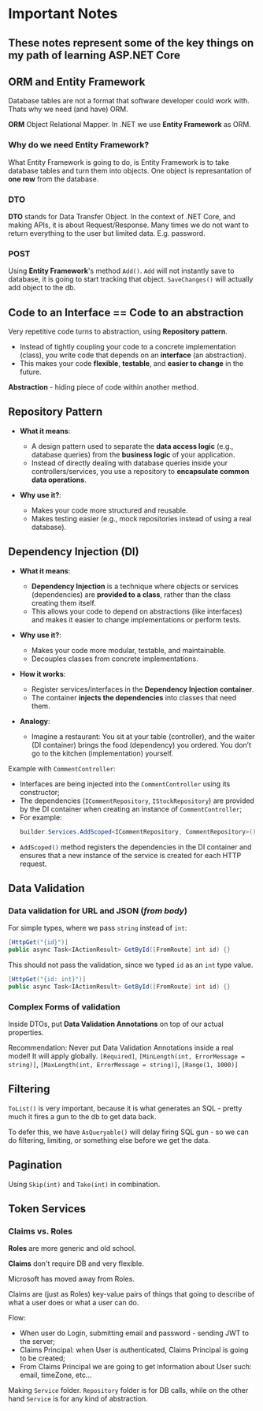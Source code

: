 ﻿# Important Notes
## These notes represent some of the key things on my path of learning ASP.NET Core

## ORM and Entity Framework

Database tables are not a format that software developer could work with. Thats why we need (and have) ORM.

**ORM** Object Relational Mapper. In .NET we use **Entity Framework** as ORM.

### Why do we need Entity Framework?

What Entity Framework is going to do, is Entity Framework is to take database tables and turn them into objects. One object is represantation of **one row** from the database.

### DTO

**DTO** stands for Data Transfer Object. In the context of .NET Core, and making APIs, it is about Request/Response. Many times we do not want to return everything to the user but limited data. E.g. password.

### POST

Using **Entity Framework**'s method `Add()`. `Add` will not instantly save to database, it is going to start tracking that object. `SaveChanges()` will actually add object to the db.

## Code to an Interface == Code to an abstraction

Very repetitive code turns to abstraction, using **Repository pattern**.

- Instead of tightly coupling your code to a concrete implementation (class), you write code that depends on an **interface** (an abstraction).
- This makes your code **flexible**, **testable**, and **easier to change** in the future.


**Abstraction** - hiding piece of code within another method.

## Repository Pattern
- **What it means**:
   - A design pattern used to separate the **data access logic** (e.g., database queries) from the **business logic** of your application.
   - Instead of directly dealing with database queries inside your controllers/services, you use a repository to **encapsulate common data operations**.

- **Why use it?**:
   - Makes your code more structured and reusable.
   - Makes testing easier (e.g., mock repositories instead of using a real database).


## Dependency Injection (DI)
- **What it means**:
   - **Dependency Injection** is a technique where objects or services (dependencies) are **provided to a class**, rather than the class creating them itself.
   - This allows your code to depend on abstractions (like interfaces) and makes it easier to change implementations or perform tests.

- **Why use it?**:
   - Makes your code more modular, testable, and maintainable.
   - Decouples classes from concrete implementations.

- **How it works**:
   - Register services/interfaces in the **Dependency Injection container**.
   - The container **injects the dependencies** into classes that need them.

- **Analogy**:
   - Imagine a restaurant: You sit at your table (controller), and the waiter (DI container) brings the food (dependency) you ordered. You don’t go to the kitchen (implementation) yourself.

Example with `CommentController`:
- Interfaces are being injected into the `CommentController` using its constructor;
- The dependencies (`ICommentRepository`, `IStockRepository`) are provided by the DI container when creating an instance of `CommentController`;
- For example:
  ```csharp
  builder.Services.AddScoped<ICommentRepository, CommentRepository>();
  ```
- `AddScoped()` method registers the dependencies in the DI container and ensures that a new instance of the service is created for each HTTP request.
## Data Validation

### Data validation for URL and JSON (_from body_)

For simple types, where we pass `string` instead of `int`:
```csharp
[HttpGet("{id}")]
public async Task<IActionResult> GetById([FromRoute] int id) {}
```
This should not pass the validation, since we typed `id` as an `int` type value.
```csharp
[HttpGet("{id: int}")]
public async Task<IActionResult> GetById([FromRoute] int id) {}
```

### Complex Forms of validation

Inside DTOs, put **Data Validation Annotations** on top of our actual properties.

Recommendation: Never put Data Validation Annotations inside a real model! It will apply globally.
`[Required]`, `[MinLength(int, ErrorMessage = string)]`, `[MaxLength(int, ErrorMessage = string)]`, `[Range(1, 1000)]`

## Filtering

`ToList()` is very important, because it is what generates an SQL - pretty much it fires a gun to the db to get data back.

To defer this, we have `AsQueryable()` will delay firing SQL gun - so we can do filtering, limiting, or something else before we get the data.

## Pagination

Using `Skip(int)` and `Take(int)` in combination.

## Token Services
### Claims vs. Roles

**Roles** are more generic and old school.

**Claims** don't require DB and very flexible.

Microsoft has moved away from Roles.

Claims are (just as Roles) key-value pairs of things that going to describe of what a user does or what a user can do.

Flow:

- When user do Login, submitting email and password - sending JWT to the server;
- Claims Principal: when User is authenticated, Claims Principal is going to be created;
- From Claims Principal we are going to get information about User such: email, timeZone, etc...

Making `Service` folder. `Repository` folder is for DB calls, while on the other hand `Service` is for any kind of abstraction.